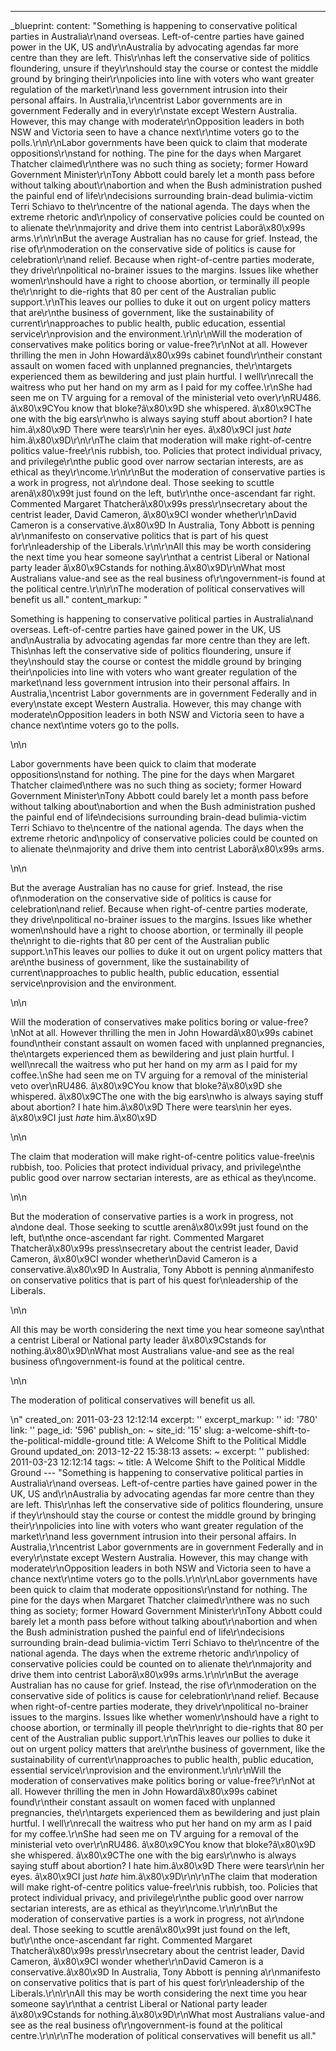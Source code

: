 ---
_blueprint:
  content: "Something is happening to conservative political parties in Australia\r\nand
    overseas. Left-of-centre parties have gained power in the UK, US and\r\nAustralia
    by advocating agendas far more centre than they are left. This\r\nhas left the
    conservative side of politics floundering, unsure if they\r\nshould stay the course
    or contest the middle ground by bringing their\r\npolicies into line with voters
    who want greater regulation of the market\r\nand less government intrusion into
    their personal affairs. In Australia,\r\ncentrist Labor governments are in government
    Federally and in every\r\nstate except Western Australia. However, this may change
    with moderate\r\nOpposition leaders in both NSW and Victoria seen to have a chance
    next\r\ntime voters go to the polls.\r\n\r\nLabor governments have been quick
    to claim that moderate oppositions\r\nstand for nothing. The pine for the days
    when Margaret Thatcher claimed\r\nthere was no such thing as society; former Howard
    Government Minister\r\nTony Abbott could barely let a month pass before without
    talking about\r\nabortion and when the Bush administration pushed the painful
    end of life\r\ndecisions surrounding brain-dead bulimia-victim Terri Schiavo to
    the\r\ncentre of the national agenda. The days when the extreme rhetoric and\r\npolicy
    of conservative policies could be counted on to alienate the\r\nmajority and drive
    them into centrist Laborâ\x80\x99s arms.\r\n\r\nBut the average Australian has
    no cause for grief. Instead, the rise of\r\nmoderation on the conservative side
    of politics is cause for celebration\r\nand relief. Because when right-of-centre
    parties moderate, they drive\r\npolitical no-brainer issues to the margins. Issues
    like whether women\r\nshould have a right to choose abortion, or terminally ill
    people the\r\nright to die-rights that 80 per cent of the Australian public support.\r\nThis
    leaves our pollies to duke it out on urgent policy matters that are\r\nthe business
    of government, like the sustainability of current\r\napproaches to public health,
    public education, essential service\r\nprovision and the environment.\r\n\r\nWill
    the moderation of conservatives make politics boring or value-free?\r\nNot at
    all. However thrilling the men in John Howardâ\x80\x99s cabinet found\r\ntheir
    constant assault on women faced with unplanned pregnancies, the\r\ntargets experienced
    them as bewildering and just plain hurtful. I well\r\nrecall the waitress who
    put her hand on my arm as I paid for my coffee.\r\nShe had seen me on TV arguing
    for a removal of the ministerial veto over\r\nRU486. â\x80\x9CYou know that bloke?â\x80\x9D
    she whispered. â\x80\x9CThe one with the big ears\r\nwho is always saying stuff
    about abortion? I hate him.â\x80\x9D There were tears\r\nin her eyes. â\x80\x9CI
    just *hate* him.â\x80\x9D\r\n\r\nThe claim that moderation will make right-of-centre
    politics value-free\r\nis rubbish, too. Policies that protect individual privacy,
    and privilege\r\nthe public good over narrow sectarian interests, are as ethical
    as they\r\ncome.\r\n\r\nBut the moderation of conservative parties is a work in
    progress, not a\r\ndone deal. Those seeking to scuttle arenâ\x80\x99t just found
    on the left, but\r\nthe once-ascendant far right. Commented Margaret Thatcherâ\x80\x99s
    press\r\nsecretary about the centrist leader, David Cameron, â\x80\x9CI wonder
    whether\r\nDavid Cameron is a conservative.â\x80\x9D In Australia, Tony Abbott
    is penning a\r\nmanifesto on conservative politics that is part of his quest for\r\nleadership
    of the Liberals.\r\n\r\nAll this may be worth considering the next time you hear
    someone say\r\nthat a centrist Liberal or National party leader â\x80\x9Cstands
    for nothing.â\x80\x9D\r\nWhat most Australians value-and see as the real business
    of\r\ngovernment-is found at the political centre.\r\n\r\nThe moderation of political
    conservatives will benefit us all."
  content_markup: "<p>Something is happening to conservative political parties in
    Australia\nand overseas. Left-of-centre parties have gained power in the UK, US
    and\nAustralia by advocating agendas far more centre than they are left. This\nhas
    left the conservative side of politics floundering, unsure if they\nshould stay
    the course or contest the middle ground by bringing their\npolicies into line
    with voters who want greater regulation of the market\nand less government intrusion
    into their personal affairs. In Australia,\ncentrist Labor governments are in
    government Federally and in every\nstate except Western Australia. However, this
    may change with moderate\nOpposition leaders in both NSW and Victoria seen to
    have a chance next\ntime voters go to the polls.</p>\n\n<p>Labor governments have
    been quick to claim that moderate oppositions\nstand for nothing. The pine for
    the days when Margaret Thatcher claimed\nthere was no such thing as society; former
    Howard Government Minister\nTony Abbott could barely let a month pass before without
    talking about\nabortion and when the Bush administration pushed the painful end
    of life\ndecisions surrounding brain-dead bulimia-victim Terri Schiavo to the\ncentre
    of the national agenda. The days when the extreme rhetoric and\npolicy of conservative
    policies could be counted on to alienate the\nmajority and drive them into centrist
    Laborâ\x80\x99s arms.</p>\n\n<p>But the average Australian has no cause for grief.
    Instead, the rise of\nmoderation on the conservative side of politics is cause
    for celebration\nand relief. Because when right-of-centre parties moderate, they
    drive\npolitical no-brainer issues to the margins. Issues like whether women\nshould
    have a right to choose abortion, or terminally ill people the\nright to die-rights
    that 80 per cent of the Australian public support.\nThis leaves our pollies to
    duke it out on urgent policy matters that are\nthe business of government, like
    the sustainability of current\napproaches to public health, public education,
    essential service\nprovision and the environment.</p>\n\n<p>Will the moderation
    of conservatives make politics boring or value-free?\nNot at all. However thrilling
    the men in John Howardâ\x80\x99s cabinet found\ntheir constant assault on women
    faced with unplanned pregnancies, the\ntargets experienced them as bewildering
    and just plain hurtful. I well\nrecall the waitress who put her hand on my arm
    as I paid for my coffee.\nShe had seen me on TV arguing for a removal of the ministerial
    veto over\nRU486. â\x80\x9CYou know that bloke?â\x80\x9D she whispered. â\x80\x9CThe
    one with the big ears\nwho is always saying stuff about abortion? I hate him.â\x80\x9D
    There were tears\nin her eyes. â\x80\x9CI just <em>hate</em> him.â\x80\x9D</p>\n\n<p>The
    claim that moderation will make right-of-centre politics value-free\nis rubbish,
    too. Policies that protect individual privacy, and privilege\nthe public good
    over narrow sectarian interests, are as ethical as they\ncome.</p>\n\n<p>But the
    moderation of conservative parties is a work in progress, not a\ndone deal. Those
    seeking to scuttle arenâ\x80\x99t just found on the left, but\nthe once-ascendant
    far right. Commented Margaret Thatcherâ\x80\x99s press\nsecretary about the centrist
    leader, David Cameron, â\x80\x9CI wonder whether\nDavid Cameron is a conservative.â\x80\x9D
    In Australia, Tony Abbott is penning a\nmanifesto on conservative politics that
    is part of his quest for\nleadership of the Liberals.</p>\n\n<p>All this may be
    worth considering the next time you hear someone say\nthat a centrist Liberal
    or National party leader â\x80\x9Cstands for nothing.â\x80\x9D\nWhat most Australians
    value-and see as the real business of\ngovernment-is found at the political centre.</p>\n\n<p>The
    moderation of political conservatives will benefit us all.</p>\n"
  created_on: 2011-03-23 12:12:14
  excerpt: ''
  excerpt_markup: ''
  id: '780'
  link: ''
  page_id: '596'
  publish_on: ~
  site_id: '15'
  slug: a-welcome-shift-to-the-political-middle-ground
  title: A Welcome Shift to the Political Middle Ground
  updated_on: 2013-12-22 15:38:13
assets: ~
excerpt: ''
published: 2011-03-23 12:12:14
tags: ~
title: A Welcome Shift to the Political Middle Ground
--- "Something is happening to conservative political parties in Australia\r\nand
  overseas. Left-of-centre parties have gained power in the UK, US and\r\nAustralia
  by advocating agendas far more centre than they are left. This\r\nhas left the conservative
  side of politics floundering, unsure if they\r\nshould stay the course or contest
  the middle ground by bringing their\r\npolicies into line with voters who want greater
  regulation of the market\r\nand less government intrusion into their personal affairs.
  In Australia,\r\ncentrist Labor governments are in government Federally and in every\r\nstate
  except Western Australia. However, this may change with moderate\r\nOpposition leaders
  in both NSW and Victoria seen to have a chance next\r\ntime voters go to the polls.\r\n\r\nLabor
  governments have been quick to claim that moderate oppositions\r\nstand for nothing.
  The pine for the days when Margaret Thatcher claimed\r\nthere was no such thing
  as society; former Howard Government Minister\r\nTony Abbott could barely let a
  month pass before without talking about\r\nabortion and when the Bush administration
  pushed the painful end of life\r\ndecisions surrounding brain-dead bulimia-victim
  Terri Schiavo to the\r\ncentre of the national agenda. The days when the extreme
  rhetoric and\r\npolicy of conservative policies could be counted on to alienate
  the\r\nmajority and drive them into centrist Laborâ\x80\x99s arms.\r\n\r\nBut the
  average Australian has no cause for grief. Instead, the rise of\r\nmoderation on
  the conservative side of politics is cause for celebration\r\nand relief. Because
  when right-of-centre parties moderate, they drive\r\npolitical no-brainer issues
  to the margins. Issues like whether women\r\nshould have a right to choose abortion,
  or terminally ill people the\r\nright to die-rights that 80 per cent of the Australian
  public support.\r\nThis leaves our pollies to duke it out on urgent policy matters
  that are\r\nthe business of government, like the sustainability of current\r\napproaches
  to public health, public education, essential service\r\nprovision and the environment.\r\n\r\nWill
  the moderation of conservatives make politics boring or value-free?\r\nNot at all.
  However thrilling the men in John Howardâ\x80\x99s cabinet found\r\ntheir constant
  assault on women faced with unplanned pregnancies, the\r\ntargets experienced them
  as bewildering and just plain hurtful. I well\r\nrecall the waitress who put her
  hand on my arm as I paid for my coffee.\r\nShe had seen me on TV arguing for a removal
  of the ministerial veto over\r\nRU486. â\x80\x9CYou know that bloke?â\x80\x9D she
  whispered. â\x80\x9CThe one with the big ears\r\nwho is always saying stuff about
  abortion? I hate him.â\x80\x9D There were tears\r\nin her eyes. â\x80\x9CI just
  *hate* him.â\x80\x9D\r\n\r\nThe claim that moderation will make right-of-centre
  politics value-free\r\nis rubbish, too. Policies that protect individual privacy,
  and privilege\r\nthe public good over narrow sectarian interests, are as ethical
  as they\r\ncome.\r\n\r\nBut the moderation of conservative parties is a work in
  progress, not a\r\ndone deal. Those seeking to scuttle arenâ\x80\x99t just found
  on the left, but\r\nthe once-ascendant far right. Commented Margaret Thatcherâ\x80\x99s
  press\r\nsecretary about the centrist leader, David Cameron, â\x80\x9CI wonder whether\r\nDavid
  Cameron is a conservative.â\x80\x9D In Australia, Tony Abbott is penning a\r\nmanifesto
  on conservative politics that is part of his quest for\r\nleadership of the Liberals.\r\n\r\nAll
  this may be worth considering the next time you hear someone say\r\nthat a centrist
  Liberal or National party leader â\x80\x9Cstands for nothing.â\x80\x9D\r\nWhat most
  Australians value-and see as the real business of\r\ngovernment-is found at the
  political centre.\r\n\r\nThe moderation of political conservatives will benefit
  us all."
